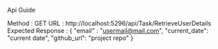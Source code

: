 Api Guide

Method : GET
URL : http://localhost:5296/api/Task/RetrieveUserDetails
Expected Response : {
    "email" : "usermail@mail.com",
    "current_date": "current date",
    "github_url": "project repo"
}